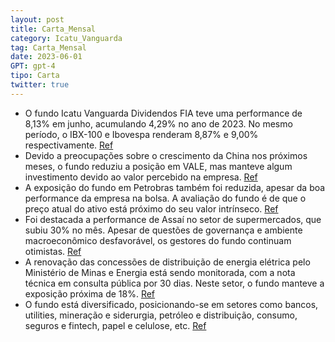 ```yaml
---
layout: post
title: Carta_Mensal
category: Icatu_Vanguarda
tag: Carta_Mensal
date: 2023-06-01
GPT: gpt-4
tipo: Carta
twitter: true
---
```


- O fundo Icatu Vanguarda Dividendos FIA teve uma performance de 8,13% em junho, acumulando 4,29% no ano de 2023. No mesmo período, o IBX-100 e Ibovespa renderam 8,87% e 9,00% respectivamente.
<a href="#" onclick="search_on_pdf('8,13%, acumulando 4,29% no ano de 2023. No mês, o IBX-100 e Ibovespa renderam 8,87% e 9,00%. No ano')">Ref</a>
- Devido a preocupações sobre o crescimento da China nos próximos meses, o fundo reduziu a posição em VALE, mas manteve algum investimento devido ao valor percebido na empresa.
<a href="#" onclick="search_on_pdf('ano para a China em 2023 tem demorado um pouco mais para se materializar, optamos por reduzir a pos')">Ref</a>
- A exposição do fundo em Petrobras também foi reduzida, apesar da boa performance da empresa na bolsa. A avaliação do fundo é de que o preço atual do ativo está próximo do seu valor intrínseco.
<a href="#" onclick="search_on_pdf('exposição do fundo em Petrobrás. A empresa tem apresentado excelente performance na Bolsa, apesar d')">Ref</a>
- Foi destacada a performance de Assaí no setor de supermercados, que subiu 30% no mês. Apesar de questões de governança e ambiente macroeconômico desfavorável, os gestores do fundo continuam otimistas.
<a href="#" onclick="search_on_pdf('mês. Ao longo de 2023, a ação vinha performando muito mal. Alguns motivos para isso: i) a desaceler')">Ref</a>
- A renovação das concessões de distribuição de energia elétrica pelo Ministério de Minas e Energia está sendo monitorada, com a nota técnica em consulta pública por 30 dias. Neste setor, o fundo manteve a exposição próxima de 18%.
<a href="#" onclick="search_on_pdf('renovação das concessões de distribuição de energia elétrica. A princípio, o texto elenca alguns  I')">Ref</a>
- O fundo está diversificado, posicionando-se em setores como bancos, utilities, mineração e siderurgia, petróleo e distribuição, consumo, seguros e fintech, papel e celulose, etc.
<a href="#" onclick="search_on_pdf('SetorBancosUtilitiesMineração & SiderurgiaPetróleo & DistribuiçãoConsumoSeguros & FintechPape')">Ref</a>
